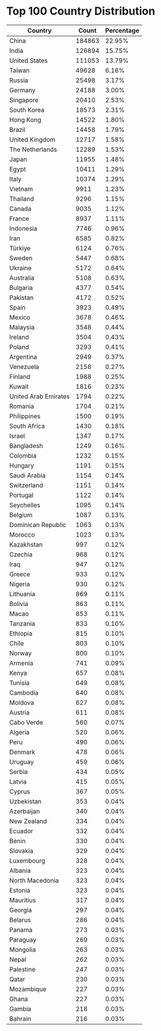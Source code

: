 # Top 100 Country Distribution
| Country | Count | Percentage |
|----|----|----|
| China | 184863 | 22.95% |
| India | 126894 | 15.75% |
| United States | 111053 | 13.79% |
| Taiwan | 49628 | 6.16% |
| Russia | 25498 | 3.17% |
| Germany | 24188 | 3.00% |
| Singapore | 20410 | 2.53% |
| South Korea | 18573 | 2.31% |
| Hong Kong | 14522 | 1.80% |
| Brazil | 14458 | 1.79% |
| United Kingdom | 12717 | 1.58% |
| The Netherlands | 12289 | 1.53% |
| Japan | 11955 | 1.48% |
| Egypt | 10411 | 1.29% |
| Italy | 10374 | 1.29% |
| Vietnam | 9911 | 1.23% |
| Thailand | 9296 | 1.15% |
| Canada | 9035 | 1.12% |
| France | 8937 | 1.11% |
| Indonesia | 7746 | 0.96% |
| Iran | 6585 | 0.82% |
| Türkiye | 6124 | 0.76% |
| Sweden | 5447 | 0.68% |
| Ukraine | 5172 | 0.64% |
| Australia | 5108 | 0.63% |
| Bulgaria | 4377 | 0.54% |
| Pakistan | 4172 | 0.52% |
| Spain | 3923 | 0.49% |
| Mexico | 3678 | 0.46% |
| Malaysia | 3548 | 0.44% |
| Ireland | 3504 | 0.43% |
| Poland | 3293 | 0.41% |
| Argentina | 2949 | 0.37% |
| Venezuela | 2158 | 0.27% |
| Finland | 1988 | 0.25% |
| Kuwait | 1816 | 0.23% |
| United Arab Emirates | 1794 | 0.22% |
| Romania | 1704 | 0.21% |
| Philippines | 1500 | 0.19% |
| South Africa | 1430 | 0.18% |
| Israel | 1347 | 0.17% |
| Bangladesh | 1249 | 0.16% |
| Colombia | 1232 | 0.15% |
| Hungary | 1191 | 0.15% |
| Saudi Arabia | 1154 | 0.14% |
| Switzerland | 1151 | 0.14% |
| Portugal | 1122 | 0.14% |
| Seychelles | 1095 | 0.14% |
| Belgium | 1087 | 0.13% |
| Dominican Republic | 1063 | 0.13% |
| Morocco | 1023 | 0.13% |
| Kazakhstan | 997 | 0.12% |
| Czechia | 968 | 0.12% |
| Iraq | 947 | 0.12% |
| Greece | 933 | 0.12% |
| Nigeria | 930 | 0.12% |
| Lithuania | 869 | 0.11% |
| Bolivia | 863 | 0.11% |
| Macao | 853 | 0.11% |
| Tanzania | 833 | 0.10% |
| Ethiopia | 815 | 0.10% |
| Chile | 803 | 0.10% |
| Norway | 800 | 0.10% |
| Armenia | 741 | 0.09% |
| Kenya | 657 | 0.08% |
| Tunisia | 649 | 0.08% |
| Cambodia | 640 | 0.08% |
| Moldova | 627 | 0.08% |
| Austria | 611 | 0.08% |
| Cabo Verde | 560 | 0.07% |
| Algeria | 520 | 0.06% |
| Peru | 490 | 0.06% |
| Denmark | 478 | 0.06% |
| Uruguay | 459 | 0.06% |
| Serbia | 434 | 0.05% |
| Latvia | 415 | 0.05% |
| Cyprus | 367 | 0.05% |
| Uzbekistan | 353 | 0.04% |
| Azerbaijan | 340 | 0.04% |
| New Zealand | 334 | 0.04% |
| Ecuador | 332 | 0.04% |
| Benin | 330 | 0.04% |
| Slovakia | 329 | 0.04% |
| Luxembourg | 328 | 0.04% |
| Albania | 323 | 0.04% |
| North Macedonia | 323 | 0.04% |
| Estonia | 323 | 0.04% |
| Mauritius | 317 | 0.04% |
| Georgia | 297 | 0.04% |
| Belarus | 286 | 0.04% |
| Panama | 273 | 0.03% |
| Paraguay | 269 | 0.03% |
| Mongolia | 263 | 0.03% |
| Nepal | 262 | 0.03% |
| Palestine | 247 | 0.03% |
| Qatar | 230 | 0.03% |
| Mozambique | 227 | 0.03% |
| Ghana | 227 | 0.03% |
| Gambia | 218 | 0.03% |
| Bahrain | 216 | 0.03% |
